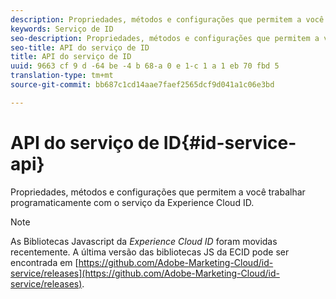 ```yaml
---
description: Propriedades, métodos e configurações que permitem a você trabalhar programaticamente com o serviço da Experience Cloud ID.
keywords: Serviço de ID
seo-description: Propriedades, métodos e configurações que permitem a você trabalhar programaticamente com o serviço da Experience Cloud ID.
seo-title: API do serviço de ID
title: API do serviço de ID
uuid: 9663 cf 9 d -64 be -4 b 68-a 0 e 1-c 1 a 1 eb 70 fbd 5
translation-type: tm+mt
source-git-commit: bb687c1cd14aae7faef2565dcf9d041a1c06e3bd

---
```



# API do serviço de ID{#id-service-api}

Propriedades, métodos e configurações que permitem a você trabalhar programaticamente com o serviço da Experience Cloud ID.

>[!NOTE]
>
>As Bibliotecas Javascript da *Experience Cloud ID* foram movidas recentemente. A última versão das bibliotecas JS da ECID pode ser encontrada em [https://github.com/Adobe-Marketing-Cloud/id-service/releases](https://github.com/Adobe-Marketing-Cloud/id-service/releases).

